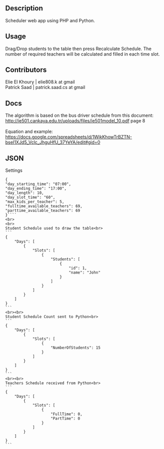 ## Description

Scheduler web app using PHP and Python.

## Usage

Drag/Drop students to the table then press Recalculate Schedule. The number of required teachers will be calculated and filled in each time slot.

## Contributors

Elie El Khoury | elie808.k at gmail<br>
Patrick Saad | patrick.saad.cs at gmail

## Docs

The algorithm is based on the bus driver schedule from this document:
http://ie501.cankaya.edu.tr/uploads/files/ie501model_10.pdf page 8
<br><br>Equation and example: <br>https://docs.google.com/spreadsheets/d/1WikKhowTrBZTN-bseI1XJd5_Vclc_JhguHfU_37YeYA/edit#gid=0

## JSON
Settings<br>
````
{
"day_starting_time": "07:00",
"day_ending_time": "17:00",
"day_length": 10,
"day_slot_time": "60",
"max_kids_per_teacher": 5,
"fulltime_available_teachers": 69,
"parttime_available_teachers": 69
}````
<br>
<br>
Student Schedule used to draw the table<br>
```
{
    "Days": [
        {
            "Slots": [
                {
                    "Students": [
                        {
                            "id": 1,
                            "name": "John"
                        }
                    ]
                }
            ]
        }
    ]
}
```
<br><br>
Student Schedule Count sent to Python<br>
```
{
    "Days": [
        {
            "Slots": [
                {
                    "NumberOfStudents": 15
                }
            ]
        }
    ]
}
```
<br><br>
Teachers Schedule received from Python<br>
```
{
    "Days": [
        {
            "Slots": [
                {
                    "FullTime": 0,
                    "PartTime": 0
                }
            ]
        }
    ]
}
```